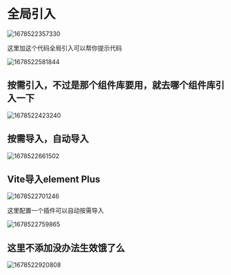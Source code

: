 

# 全局引入



![1678522357330](C:\Users\29031\AppData\Local\Temp\1678522357330.png)





这里加这个代码全局引入可以帮你提示代码



![1678522581844](C:\Users\29031\AppData\Local\Temp\1678522581844.png)









## 按需引入，不过是那个组件库要用，就去哪个组件库引入一下



![1678522423240](C:\Users\29031\AppData\Local\Temp\1678522423240.png)









## 按需导入，自动导入

![1678522661502](C:\Users\29031\AppData\Local\Temp\1678522661502.png)





## Vite导入element Plus

![1678522701246](C:\Users\29031\AppData\Local\Temp\1678522701246.png)



这里配置一个插件可以自动按需导入

![1678522759865](C:\Users\29031\AppData\Local\Temp\1678522759865.png)





## 这里不添加没办法生效饿了么



![1678522920808](C:\Users\29031\AppData\Local\Temp\1678522920808.png)

